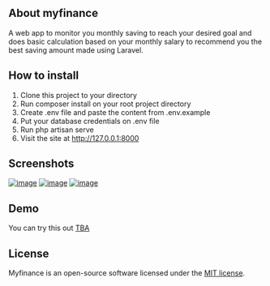## About myfinance

A web app to monitor you monthly saving to reach your desired goal and does basic calculation based on your monthly salary to recommend you the best saving amount made using Laravel.

## How to install
1. Clone this project to your directory
2. Run composer install on your root project directory
3. Create .env file and paste the content from .env.example
4. Put your database credentials on .env file
5. Run php artisan serve
6. Visit the site at http://127.0.0.1:8000

## Screenshots

<a href="https://ibb.co/FKh4XqJ"><img src="https://i.ibb.co/ZVfzS1K/image.png" alt="image" border="0"></a>
<a href="https://ibb.co/BTrXv87"><img src="https://i.ibb.co/wpw98Db/image.png" alt="image" border="0"></a>
<a href="https://ibb.co/GnBbGRx"><img src="https://i.ibb.co/wB3x840/image.png" alt="image" border="0"></a>

## Demo
You can try this out <a href="">TBA</a>

## License

Myfinance is an open-source software licensed under the [MIT license](https://opensource.org/licenses/MIT).
